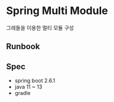 # Spring Multi Module

그레들을 이용한 멀티 모듈 구성 

## Runbook

## Spec
- spring boot 2.6.1
- java 11 ~ 13
- gradle

